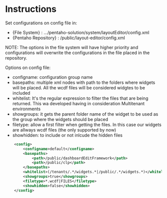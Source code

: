 # Instructions 

Set configurations on config file in: 
* {File System} : .../pentaho-solution/system/layoutEditor/config.xml
* {Pentaho Repository} : /public/layout-editor/config.xml

NOTE: The options in the file system will have higher priority and configurations will overwrite the configurations in the file placed in the repository.

Options on config file:
* configname: configuration group name 
* basepaths: multiple xml nodes with path to the folders where widgets will be placed. All the wcdf files will be considered widgtes to be included 
* whitelist: It's the regular expression to filter the files that are being returned. This wa developed having in consideration Multitenant environments
* showgroups: it gets the parent folder name of the widget to be used as the group where the widgets should be placed 
* filetype: allow a first filter when getting the files. In this case our widgets are allways wcdf files (the only supported by now)
* showhidden: to include or not inlcude the hidden files 


```xml
	<config>
		<configname>default</configname>
		<basepaths>
			<path>/public/dashboardEditFramework</path>
			<path>/public/clp</path>
		</basepaths>	
		<whitelist>(/tenants/.*/widgets.*|/public/.*/widgets.*)</whitelist>
		<showgroups>true</showgroups>
		<filetype>*.wcdf|FILES</filetype>
		<showhidden>false</showhidden>
	</config>
```

